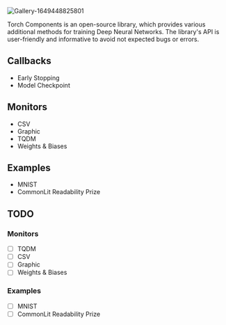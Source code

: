 <img src="https://i.ibb.co/Qrvyg8S/Gallery-1649448825801.png" alt="Gallery-1649448825801" border="0">

Torch Components is an open-source library, which provides various additional methods for training Deep Neural Networks. The library's API is user-friendly and informative to avoid not expected bugs or errors.


## Callbacks
- Early Stopping
- Model Checkpoint

## Monitors
- CSV
- Graphic
- TQDM
- Weights & Biases

## Examples
- MNIST
- CommonLit Readability Prize


## TODO
### Monitors
- [ ] TQDM
- [ ] CSV
- [ ] Graphic
- [ ] Weights & Biases

### Examples
- [ ] MNIST
- [ ] CommonLit Readability Prize
